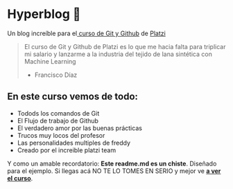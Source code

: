 # Hyperblog 💚
Un blog increíble para el[ curso de Git y Github](https://platzi.com/cursos/git-github/ " curso de Git y Github") de [Platzi](https://platzi.com/ "Platzi")

>El curso de Git y Github de Platzi es lo que me hacia falta para triplicar mi salario y lanzarme a la industria del tejido de lana sintética con Machine Learning
> - Francisco Díaz

## En este curso vemos de todo:
* Todods los comandos de Git 
* El Flujo de trabajo de Github 
* El verdadero amor por las buenas prácticas
* Trucos muy locos del profesor
* Las personalidades multiples de freddy
* Creado por el increible platzi team


Y como un amable recordatorio: **Este readme.md es un chiste**.  Diseñado para el ejemplo. Si llegas acá NO TE LO TOMES EN SERIO y mejor ve [**a ver el curso**](https://platzi.com/cursos/git-github/ "a ver el curso").
